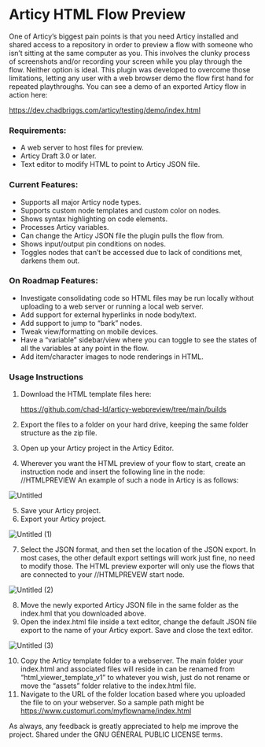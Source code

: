 # Articy HTML Flow Preview
One of Articy’s biggest pain points is that you need Articy installed and shared access to a repository in order to preview a flow with someone who isn’t sitting at the same computer as you. This involves the clunky process of screenshots and/or recording your screen while you play through the flow. Neither option is ideal. This plugin was developed to overcome those limitations, letting any user with a web browser demo the flow first hand for repeated playthroughs. You can see a demo of an exported Articy flow in action here:

https://dev.chadbriggs.com/articy/testing/demo/index.html

### Requirements:

- A web server to host files for preview.
- Articy Draft 3.0 or later.
- Text editor to modify HTML to point to Articy JSON file.

### Current Features:

- Supports all major Articy node types.
- Supports custom node templates and custom color on nodes.
- Shows syntax highlighting on code elements.
- Processes Articy variables.
- Can change the Articy JSON file the plugin pulls the flow from.
- Shows input/output pin conditions on nodes.
- Toggles nodes that can’t be accessed due to lack of conditions met, darkens them out.

### On Roadmap Features:

- Investigate consolidating code so HTML files may be run locally without uploading to a web server or running a local web server.
- Add support for external hyperlinks in node body/text.
- Add support to jump to “bark” nodes.
- Tweak view/formatting on mobile devices.
- Have a “variable” sidebar/view where you can toggle to see the states of all the variables at any point in the flow.
- Add item/character images to node renderings in HTML.

### Usage Instructions

1. Download the HTML template files here:
    
   https://github.com/chad-ld/articy-webpreview/tree/main/builds
    
2. Export the files to a folder on your hard drive, keeping the same folder structure as the zip file. 
3. Open up your Articy project in the Articy Editor. 
4. Wherever you want the HTML preview of your flow to start, create an instruction node and insert the following line in the node: //HTMLPREVIEW
An example of such a node in Articy is as follows:
    
![Untitled](https://github.com/chad-ld/articy-webpreview/assets/124286589/301456c0-2225-4184-8cbd-744b6e34efa6)

5. Save your Articy project.
6. Export your Articy project. 
    
![Untitled (1)](https://github.com/chad-ld/articy-webpreview/assets/124286589/a26450e8-e086-425f-baeb-bcf3af6ecc19)
    
7. Select the JSON format, and then set the location of the JSON export. In most cases, the other default export settings will work just fine, no need to modify those. The HTML preview exporter will only use the flows that are connected to your //HTMLPREVEW start node. 
    
![Untitled (2)](https://github.com/chad-ld/articy-webpreview/assets/124286589/9d9440bd-c122-4d22-9137-c6d4008d764c)

8. Move the newly exported Articy JSON file in the same folder as the index.hml that you downloaded above. 
9. Open the index.html file inside a text editor, change the default JSON file export to the name of your Articy export. Save and close the text editor. 
    
![Untitled (3)](https://github.com/chad-ld/articy-webpreview/assets/124286589/16d66700-a294-41e2-8ac8-a684bee92b0d)

10. Copy the Articy template folder to a webserver. The main folder your index.html and associated files will reside in can be renamed from “html_viewer_template_v1” to whatever you wish, just do not rename or move the “assets” folder relative to the index.html file.  
11. Navigate to the URL of the folder location based where you uploaded the file to on your webserver. So a sample path might be https://www.customurl.com/myflowname/index.html

As always, any feedback is greatly appreciated to help me improve the project. Shared under the GNU GENERAL PUBLIC LICENSE terms. 
